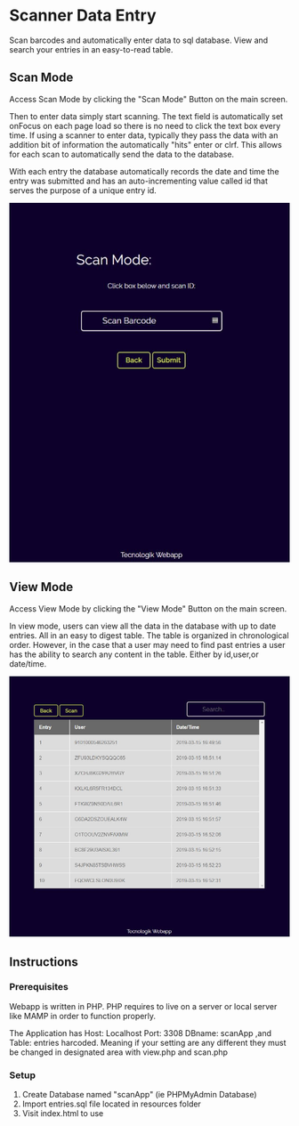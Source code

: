 # Scanner Data Entry
Scan barcodes and automatically enter data to sql database. View and search your entries in an easy-to-read table.


## Scan Mode

Access Scan Mode by clicking the "Scan Mode" Button on the main screen.

Then to enter data simply start scanning. The text field is automatically set onFocus on each page load so there is no need to click the text box every time. If using a scanner to enter data, typically they pass the data with an addition bit of information the automatically "hits" enter or clrf. This allows for each scan to automatically send the data to the database.

With each entry the database automatically records the date and time the entry was submitted and has an auto-incrementing value called id that serves the purpose of a unique entry id.

![alt text](https://raw.githubusercontent.com/ihernandez248/Barcode-Data-Entry/master/Resources/images/scan.jpg)

      


## View Mode

Access View Mode by clicking the "View Mode" Button on the main screen.

In view mode, users can view all the data in the database with up to date entries. All in an easy to digest table. The table is organized in chronological order. However, in the case that a user may need to find past entries a user has the ability to search any content in the table. Either by id,user,or date/time.

![alt text](https://raw.githubusercontent.com/ihernandez248/Barcode-Data-Entry/master/Resources/images/view.jpg)

## Instructions

### Prerequisites
Webapp is written in PHP. PHP requires to live on a server or local server like MAMP in order to function properly.

The Application has Host: Localhost Port: 3308 DBname: scanApp ,and Table: entries harcoded. Meaning if your setting are any different they must be changed in designated area with view.php and scan.php

### Setup
1. Create Database named "scanApp" (ie PHPMyAdmin Database)
2. Import entries.sql file located in resources folder
3. Visit index.html to use
